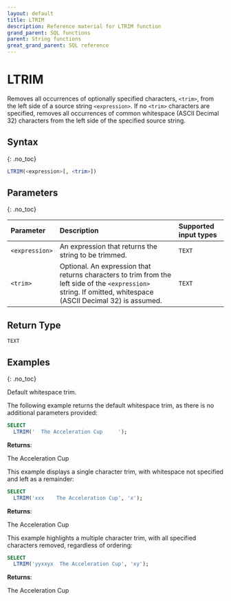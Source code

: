 ```yaml
---
layout: default
title: LTRIM
description: Reference material for LTRIM function
grand_parent: SQL functions
parent: String functions
great_grand_parent: SQL reference
---
```


# LTRIM

Removes all occurrences of optionally specified characters, `<trim>`, from the left side of a source string `<expression>`. If no `<trim>` characters are specified, removes all occurrences of common whitespace (ASCII Decimal 32) characters from the left side of the specified source string.

## Syntax
{: .no_toc}

```sql
LTRIM(<expression>[, <trim>])
```
## Parameters 
{: .no_toc}

| Parameter        | Description                | Supported input types | 
| :--------------- | :------------------------- | :----------|
| `<expression>`  | An expression that returns the string to be trimmed. | `TEXT`|
| `<trim>` | Optional. An expression that returns characters to trim from the left side of the `<expression>` string. If omitted, whitespace (ASCII Decimal 32) is assumed. | `TEXT` | 

## Return Type 
`TEXT`

## Examples
{: .no_toc}

Default whitespace trim.

The following example returns the default whitespace trim, as there is no additional parameters provided: 

```sql
SELECT
  LTRIM('  The Acceleration Cup     ');
```

**Returns**:

The Acceleration Cup     

This example displays a single character trim, with whitespace not specified and left as a remainder: 

```sql
SELECT
  LTRIM('xxx    The Acceleration Cup', 'x');
```

**Returns**:

The Acceleration Cup  

This example highlights a multiple character trim, with all specified characters removed, regardless of ordering: 

```sql
SELECT
  LTRIM('yyxxyx  The Acceleration Cup', 'xy');
```

**Returns**:

The Acceleration Cup  

